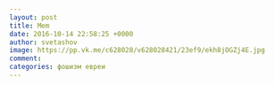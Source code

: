 ```yaml
--- 
layout: post 
title: Mem 
date: 2016-10-14 22:58:25 +0000 
author: svetashov 
image: https://pp.vk.me/c628028/v628028421/23ef9/ekh8jOGZj4E.jpg
comment: 
categories: фошизм евреи
---
```

